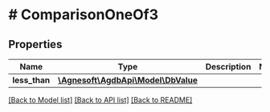 # # ComparisonOneOf3

## Properties

Name | Type | Description | Notes
------------ | ------------- | ------------- | -------------
**less_than** | [**\Agnesoft\\AgdbApi\Model\DbValue**](DbValue.md) |  |

[[Back to Model list]](../../README.md#models) [[Back to API list]](../../README.md#endpoints) [[Back to README]](../../README.md)

